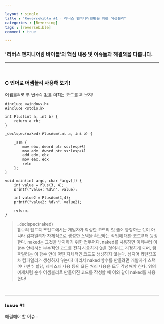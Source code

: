 ```yaml
---

layout : single
title : "Reversebible #1 - 리버스 엔지니어링만을 위한 어셈블리"
categories : [Reversing]
tags : [reversebible]
comment : true

---
```


### '리버스 엔지니어링 바이블'의 핵심 내용 및 이슈들과 해결책을 다룹니다.

---

<br/>

### C 언어로 어셈블리 사용해 보기!

어셈블리로 두 변수의 값을 더하는 코드를 짜 보자!

~~~
#include <windows.h>
#include <stdio.h>

int Plus(int a, int b) {
    return a +b;
}

_declspec(naked) PlusAsm(int a, int b) {

    _asm {
        mov ebx, dword ptr ss:[esp+8]
        mov edx, dword ptr ss:[esp+4]
        add edx, ebx
        mov eax, edx
        retn
    };
}

void main(int argc, char *argv[]) {
    int value = Plus(3, 4);
    printf("value: %d\n", value);

    int value2 = PlusAsm(3,4);
    printf("value2: %d\n", value2);

    return;
}
~~~

> _declspec(naked) <br/>
함수의 엔트리 포인트에서는 개발자가 작성한 코드의 첫 줄이 등장하는 것이 아니라 컴파일러가 자체적으로 생성한 스택을 확보하는 작업에 대한 코드부터 등장한다. naked는 그것을 방지하기 위한 접두어다. naked를 사용하면 이제부터 이 함수 안에서는 부수적인 코드를 전혀 사용하지 않을 것이라고 지정하게 되며, 컴파일러는 이 함수 안에 어떤 자체적인 코드도 생성하지 않는다. 심지어 리턴값조차 컴파일러가 생성하지 않는다! 따라서 naked 함수를 만들려면 개발자가 스택이나 변수 할당, 레지스터 사용 등의 모든 처리 내용을 모두 작성해야 한다. 위의 예제처럼 순수 어셈블리로 만들어진 코드를 작성할 때 이와 같이 naked를 사용한다!







<br/>

---



### Issue #1

해결해야 할 이슈 : 

